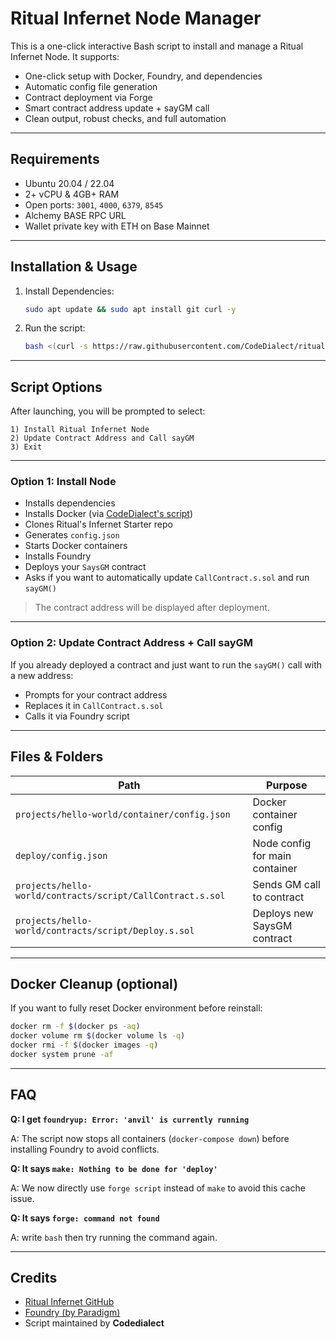 # Ritual Infernet Node Manager

This is a one-click interactive Bash script to install and manage a Ritual Infernet Node. It supports:

- One-click setup with Docker, Foundry, and dependencies
- Automatic config file generation
- Contract deployment via Forge
- Smart contract address update + sayGM call
- Clean output, robust checks, and full automation

---

## Requirements

- Ubuntu 20.04 / 22.04
- 2+ vCPU & 4GB+ RAM
- Open ports: `3001`, `4000`, `6379`, `8545`
- Alchemy BASE RPC URL
- Wallet private key with ETH on Base Mainnet

---

## Installation & Usage

1. Install Dependencies:
    ```bash
    sudo apt update && sudo apt install git curl -y
    ```

2. Run the script:
    ```bash
    bash <(curl -s https://raw.githubusercontent.com/CodeDialect/ritual-infernet/main/ritual_node_manager.sh)
    ```

---

## Script Options

After launching, you will be prompted to select:

```
1) Install Ritual Infernet Node
2) Update Contract Address and Call sayGM
3) Exit
```

---

### Option 1: Install Node

- Installs dependencies
- Installs Docker (via [CodeDialect's script](https://github.com/CodeDialect/aztec-squencer))
- Clones Ritual's Infernet Starter repo
- Generates `config.json`
- Starts Docker containers
- Installs Foundry
- Deploys your `SaysGM` contract
- Asks if you want to automatically update `CallContract.s.sol` and run `sayGM()`

> The contract address will be displayed after deployment.

---

### Option 2: Update Contract Address + Call sayGM

If you already deployed a contract and just want to run the `sayGM()` call with a new address:

- Prompts for your contract address
- Replaces it in `CallContract.s.sol`
- Calls it via Foundry script

---

## Files & Folders

| Path                                                  | Purpose                             |
|-------------------------------------------------------|-------------------------------------|
| `projects/hello-world/container/config.json`          | Docker container config             |
| `deploy/config.json`                                  | Node config for main container      |
| `projects/hello-world/contracts/script/CallContract.s.sol` | Sends GM call to contract    |
| `projects/hello-world/contracts/script/Deploy.s.sol`  | Deploys new SaysGM contract         |

---

## Docker Cleanup (optional)

If you want to fully reset Docker environment before reinstall:

```bash
docker rm -f $(docker ps -aq)
docker volume rm $(docker volume ls -q)
docker rmi -f $(docker images -q)
docker system prune -af
```

---

## FAQ

**Q: I get `foundryup: Error: 'anvil' is currently running`**

A: The script now stops all containers (`docker-compose down`) before installing Foundry to avoid conflicts.

**Q: It says `make: Nothing to be done for 'deploy'`**

A: We now directly use `forge script` instead of `make` to avoid this cache issue.

**Q: It says `forge: command not found `**

A: write `bash` then try running the command again.


---

## Credits

- [Ritual Infernet GitHub](https://github.com/ritual-net/infernet-container-starter)
- [Foundry (by Paradigm)](https://book.getfoundry.sh/)
- Script maintained by **Codedialect**
